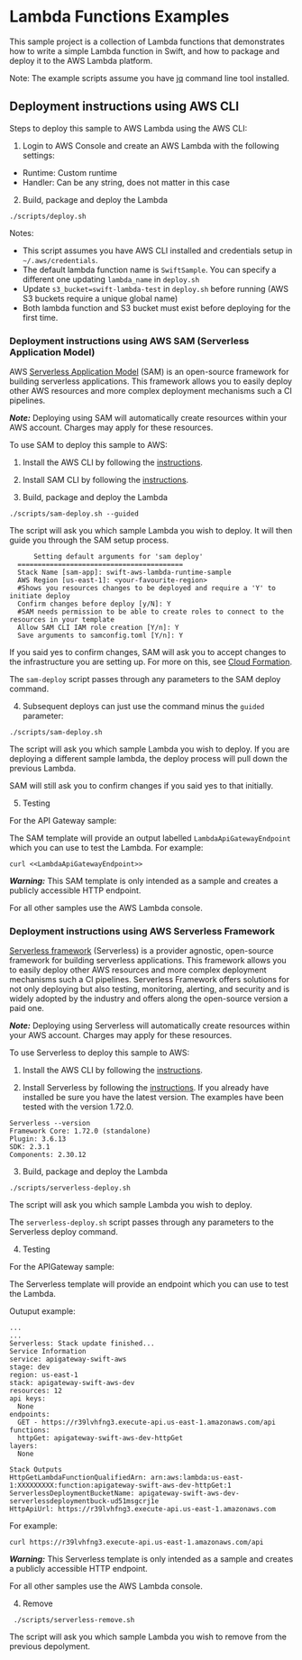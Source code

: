 # Lambda Functions Examples

This sample project is a collection of Lambda functions that demonstrates
how to write a simple Lambda function in Swift, and how to package and deploy it
to the AWS Lambda platform.

Note: The example scripts assume you have [jq](https://stedolan.github.io/jq/download/) command line tool installed.

## Deployment instructions using AWS CLI

Steps to deploy this sample to AWS Lambda using the AWS CLI:

1. Login to AWS Console and create an AWS Lambda with the following settings:
  * Runtime: Custom runtime
  * Handler: Can be any string, does not matter in this case

2. Build, package and deploy the Lambda

  ```
  ./scripts/deploy.sh
  ```

  Notes: 
  - This script assumes you have AWS CLI installed and credentials setup in `~/.aws/credentials`.
  - The default lambda function name is `SwiftSample`. You can specify a different one updating `lambda_name` in `deploy.sh`
  - Update `s3_bucket=swift-lambda-test` in `deploy.sh` before running (AWS S3 buckets require a unique global name)
  - Both lambda function and S3 bucket must exist before deploying for the first time.

### Deployment instructions using AWS SAM (Serverless Application Model)

AWS [Serverless Application Model](https://aws.amazon.com/serverless/sam/) (SAM) is an open-source framework for building serverless applications. This framework allows you to easily deploy other AWS resources and more complex deployment mechanisms such a CI pipelines.

***Note:*** Deploying using SAM will automatically create resources within your AWS account. Charges may apply for these resources.

To use SAM to deploy this sample to AWS:

1. Install the AWS CLI by following the [instructions](https://docs.aws.amazon.com/cli/latest/userguide/cli-chap-install.html).

2. Install SAM CLI by following the [instructions](https://aws.amazon.com/serverless/sam/).

3. Build, package and deploy the Lambda

  ```
  ./scripts/sam-deploy.sh --guided
  ```

The script will ask you which sample Lambda you wish to deploy. It will then guide you through the SAM setup process.

  ```
        Setting default arguments for 'sam deploy'
	=========================================
	Stack Name [sam-app]: swift-aws-lambda-runtime-sample
	AWS Region [us-east-1]: <your-favourite-region>
	#Shows you resources changes to be deployed and require a 'Y' to initiate deploy
	Confirm changes before deploy [y/N]: Y
	#SAM needs permission to be able to create roles to connect to the resources in your template
	Allow SAM CLI IAM role creation [Y/n]: Y
	Save arguments to samconfig.toml [Y/n]: Y
  ```

If you said yes to confirm changes, SAM will ask you to accept changes to the infrastructure you are setting up. For more on this, see [Cloud Formation](https://aws.amazon.com/cloudformation/).

The `sam-deploy` script passes through any parameters to the SAM deploy command.

4. Subsequent deploys can just use the command minus the `guided` parameter:

  ```
  ./scripts/sam-deploy.sh
  ```

The script will ask you which sample Lambda you wish to deploy. If you are deploying a different sample lambda, the deploy process will pull down the previous Lambda.

SAM will still ask you to confirm changes if you said yes to that initially.

5. Testing

For the API Gateway sample:

The SAM template will provide an output labelled `LambdaApiGatewayEndpoint` which you can use to test the Lambda. For example:

  ```
  curl <<LambdaApiGatewayEndpoint>>
  ```  

***Warning:*** This SAM template is only intended as a sample and creates a publicly accessible HTTP endpoint.

For all other samples use the AWS Lambda console.

### Deployment instructions using AWS Serverless Framework

[Serverless framework](https://www.serverless.com/open-source/) (Serverless) is a provider agnostic, open-source framework for building serverless applications. This framework allows you to easily deploy other AWS resources and more complex deployment mechanisms such a CI pipelines. Serverless Framework offers solutions for not only deploying but also testing, monitoring, alerting, and security and is widely adopted by the industry and offers along the open-source version a paid one.

***Note:*** Deploying using Serverless will automatically create resources within your AWS account. Charges may apply for these resources.

To use Serverless to deploy this sample to AWS:

1. Install the AWS CLI by following the [instructions](https://docs.aws.amazon.com/cli/latest/userguide/cli-chap-install.html).

2. Install Serverless by following the [instructions](https://www.serverless.com/framework/docs/getting-started/).
If you already have installed be sure you have the latest version.
The examples have been tested with the version 1.72.0.

```
Serverless --version
Framework Core: 1.72.0 (standalone)
Plugin: 3.6.13
SDK: 2.3.1
Components: 2.30.12
```

3. Build, package and deploy the Lambda

  ```
  ./scripts/serverless-deploy.sh
  ```

The script will ask you which sample Lambda you wish to deploy.

The `serverless-deploy.sh` script passes through any parameters to the Serverless deploy command.

4. Testing

For the APIGateway sample:

The Serverless template will provide an endpoint which you can use to test the Lambda. 

Outuput example:

```
...
...
Serverless: Stack update finished...
Service Information
service: apigateway-swift-aws
stage: dev
region: us-east-1
stack: apigateway-swift-aws-dev
resources: 12
api keys:
  None
endpoints:
  GET - https://r39lvhfng3.execute-api.us-east-1.amazonaws.com/api
functions:
  httpGet: apigateway-swift-aws-dev-httpGet
layers:
  None

Stack Outputs
HttpGetLambdaFunctionQualifiedArn: arn:aws:lambda:us-east-1:XXXXXXXXX:function:apigateway-swift-aws-dev-httpGet:1
ServerlessDeploymentBucketName: apigateway-swift-aws-dev-serverlessdeploymentbuck-ud51msgcrj1e
HttpApiUrl: https://r39lvhfng3.execute-api.us-east-1.amazonaws.com
```

For example:

  ```
  curl https://r39lvhfng3.execute-api.us-east-1.amazonaws.com/api
  ```  

***Warning:*** This Serverless template is only intended as a sample and creates a publicly accessible HTTP endpoint.

For all other samples use the AWS Lambda console.

4. Remove

 ```
  ./scripts/serverless-remove.sh
  ```

The script will ask you which sample Lambda you wish to remove from the previous depolyment.